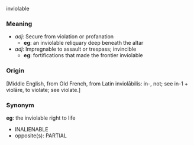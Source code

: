 inviolable
### Meaning
+ _adj_: Secure from violation or profanation
    + __eg__: an inviolable reliquary deep beneath the altar
+ _adj_: Impregnable to assault or trespass; invincible
    + __eg__: fortifications that made the frontier inviolable

### Origin

[Middle English, from Old French, from Latin inviolābilis: in-, not; see in-1 + violāre, to violate; see violate.]

### Synonym

__eg__: the inviolable right to life

+ INALIENABLE
+ opposite(s): PARTIAL


